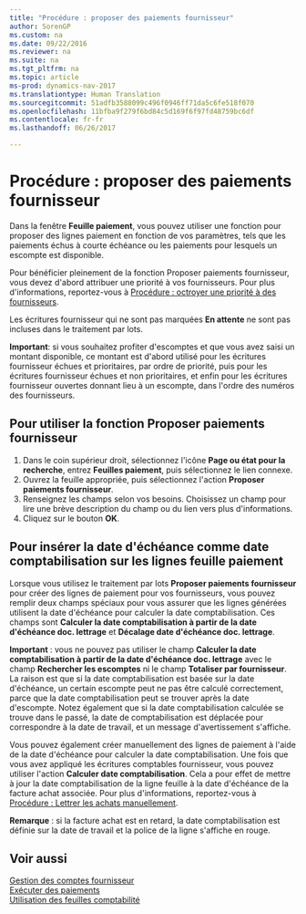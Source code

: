 ```yaml
---
title: "Procédure : proposer des paiements fournisseur"
author: SorenGP
ms.custom: na
ms.date: 09/22/2016
ms.reviewer: na
ms.suite: na
ms.tgt_pltfrm: na
ms.topic: article
ms-prod: dynamics-nav-2017
ms.translationtype: Human Translation
ms.sourcegitcommit: 51adfb3588099c496f0946ff71da5c6fe518f070
ms.openlocfilehash: 11bfba9f279f6bd84c5d169f6f97fd48759bc6df
ms.contentlocale: fr-fr
ms.lasthandoff: 06/26/2017

---
```


# <a name="how-to-suggest-vendor-payments"></a>Procédure : proposer des paiements fournisseur
Dans la fenêtre **Feuille paiement**, vous pouvez utiliser une fonction pour proposer des lignes paiement en fonction de vos paramètres, tels que les paiements échus à courte échéance ou les paiements pour lesquels un escompte est disponible.

Pour bénéficier pleinement de la fonction Proposer paiements fournisseur, vous devez d'abord attribuer une priorité à vos fournisseurs. Pour plus d'informations, reportez-vous à [Procédure : octroyer une priorité à des fournisseurs](purchasing-how-prioritize-vendors.md).

Les écritures fournisseur qui ne sont pas marquées **En attente** ne sont pas incluses dans le traitement par lots.  

**Important**: si vous souhaitez profiter d'escomptes et que vous avez saisi un montant disponible, ce montant est d'abord utilisé pour les écritures fournisseur échues et prioritaires, par ordre de priorité, puis pour les écritures fournisseur échues et non prioritaires, et enfin pour les écritures fournisseur ouvertes donnant lieu à un escompte, dans l'ordre des numéros des fournisseurs.

## <a name="to-use-the-suggest-vendor-payments-function"></a>Pour utiliser la fonction Proposer paiements fournisseur
1. Dans le coin supérieur droit, sélectionnez l'icône **Page ou état pour la recherche**, entrez **Feuilles paiement**, puis sélectionnez le lien connexe.
2. Ouvrez la feuille appropriée, puis sélectionnez l'action **Proposer paiements fournisseur**.
3. Renseignez les champs selon vos besoins. Choisissez un champ pour lire une brève description du champ ou du lien vers plus d'informations.
4. Cliquez sur le bouton **OK**.

## <a name="to-insert-the-due-date-as-posting-date-on-payment-journal-lines"></a>Pour insérer la date d'échéance comme date comptabilisation sur les lignes feuille paiement
Lorsque vous utilisez le traitement par lots **Proposer paiements fournisseur** pour créer des lignes de paiement pour vos fournisseurs, vous pouvez remplir deux champs spéciaux pour vous assurer que les lignes générées utilisent la date d'échéance pour calculer la date comptabilisation. Ces champs sont **Calculer la date comptabilisation à partir de la date d'échéance doc. lettrage** et **Décalage date d'échéance doc. lettrage**.

**Important** : vous ne pouvez pas utiliser le champ **Calculer la date comptabilisation à partir de la date d'échéance doc. lettrage** avec le champ **Rechercher les escomptes** ni le champ **Totaliser par fournisseur**. La raison est que si la date comptabilisation est basée sur la date d'échéance, un certain escompte peut ne pas être calculé correctement, parce que la date comptabilisation peut se trouver après la date d'escompte.
Notez également que si la date comptabilisation calculée se trouve dans le passé, la date de comptabilisation est déplacée pour correspondre à la date de travail, et un message d'avertissement s'affiche.

Vous pouvez également créer manuellement des lignes de paiement à l'aide de la date d'échéance pour calculer la date comptabilisation. Une fois que vous avez appliqué les écritures comptables fournisseur, vous pouvez utiliser l'action **Calculer date comptabilisation**. Cela a pour effet de mettre à jour la date comptabilisation de la ligne feuille à la date d'échéance de la facture achat associée. Pour plus d'informations, reportez-vous à [Procédure : Lettrer les achats manuellement](payables-how-apply-purchase-transactions-manually.md).  

**Remarque** : si la facture achat est en retard, la date comptabilisation est définie sur la date de travail et la police de la ligne s'affiche en rouge.

## <a name="see-also"></a>Voir aussi
[Gestion des comptes fournisseur](payables-manage-payables.md)  
[Exécuter des paiements](payables-make-payments.md)  
[Utilisation des feuilles comptabilité](ui-work-general-journals.md)

